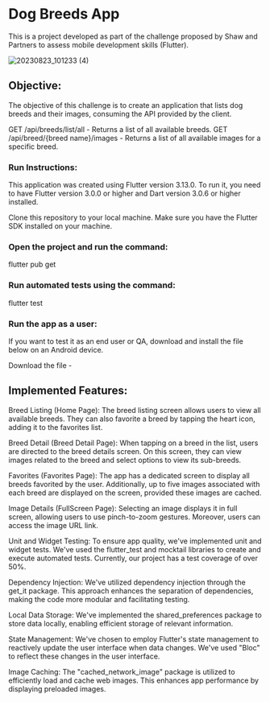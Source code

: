 # Dog Breeds App

This is a project developed as part of the challenge proposed by Shaw and Partners to assess 
mobile development skills (Flutter).

![20230823_101233 (4)](https://github.com/DiegoSCastro/favorite_products/assets/66894278/d6ee01fc-04ee-49fd-a06b-c2c58a5b5213)

## Objective:

The objective of this challenge is to create an application that lists dog breeds and their 
images, consuming the API provided by the client.

GET /api/breeds/list/all - Returns a list of all available breeds.
GET /api/breed/{breed name}/images - Returns a list of all available images for a specific breed.

### Run Instructions:

This application was created using Flutter version 3.13.0. To run it, you need to have Flutter 
version 3.0.0 or higher and Dart version 3.0.6 or higher installed.

Clone this repository to your local machine.
Make sure you have the Flutter SDK installed on your machine.

### Open the project and run the command:

flutter pub get

### Run automated tests using the command:

flutter test

### Run the app as a user:

If you want to test it as an end user or QA, download and install the file below on an Android device.

Download the file -

## Implemented Features:

Breed Listing (Home Page): The breed listing screen allows users to view all available breeds. They 
can also favorite a breed by tapping the heart icon, adding it to the favorites list.

Breed Detail (Breed Detail Page): When tapping on a breed in the list, users are directed to the 
breed details screen. On this screen, they can view images related to the breed and select 
options to  view its sub-breeds.

Favorites (Favorites Page): The app has a dedicated screen to display all breeds favorited by the 
user. Additionally, up to five images associated with each breed are displayed on the screen, 
provided these images are cached.

Image Details (FullScreen Page): Selecting an image displays it in full screen, allowing users to 
use pinch-to-zoom gestures. Moreover, users can access the image URL link.

Unit and Widget Testing: To ensure app quality, we've implemented unit and widget tests. We've 
used the flutter_test and mocktail libraries to create and execute automated tests. Currently, 
our project has a test coverage of over 50%.

Dependency Injection: We've utilized dependency injection through the get_it package. This 
approach enhances the separation of dependencies, making the code more modular and facilitating 
testing.

Local Data Storage: We've implemented the shared_preferences package to store data locally, 
enabling efficient storage of relevant information.

State Management: We've chosen to employ Flutter's state management to reactively update the 
user interface when data changes. We've used "Bloc" to reflect these changes in the user interface.

Image Caching: The "cached_network_image" package is utilized to efficiently load and cache web 
images. This enhances app performance by displaying preloaded images.


